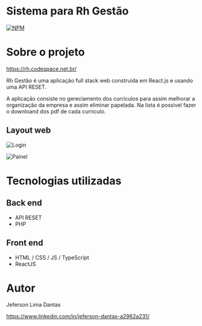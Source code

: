 # Sistema para Rh Gestão
[![NPM](https://img.shields.io/npm/l/react)](https://github.com/jeferson8458/sistemarh/blob/main/LICENCE) 

# Sobre o projeto

https://rh.codespace.net.br/

Rh Gestão é uma aplicação full stack web construída em React.js e usando uma API RESET.

A aplicação consiste no gereciamento dos curriculos para assim melhorar a organização da empresa e assim eliminar papelada. Na lista é possivel fazer o downloand dos pdf de cada curriculo.

## Layout web
![Login](https://github.com/jeferson8458/sistemarh/blob/main/assents/login.png)

![Painel](https://github.com/jeferson8458/sistemarh/blob/main/assents/painel.png)

# Tecnologias utilizadas
## Back end
- API RESET
- PHP
## Front end
- HTML / CSS / JS / TypeScript
- ReactJS

# Autor

Jeferson Lima Dantas

https://www.linkedin.com/in/jeferson-dantas-a2962a231/

